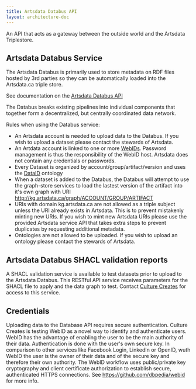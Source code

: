```yaml
---
title: Artsdata Databus API
layout: architecture-doc
---
```


An API that acts as a gateway between the outside world and the Artsdata Triplestore.


Artsdata Databus Service
-----------

The Artsdata Databus is primarily used to store metadata on RDF files hosted by 3rd parties so they can be automatically loaded into the Artsdata.ca triple store.

See documentation on the [Artsdata Databus API](https://documenter.getpostman.com/view/3157443/TVep7mv3)

The Databus breaks existing pipelines into individual components that together form a decentralized, but centrally coordinated data network.

Rules when using the Databus service:
* An Artsdata account is needed to upload data to the Databus. If you wish to upload a dataset please contact the stewards of Artsdata.
* An Artdata account is linked to one or more [WebIDs](https://www.w3.org/wiki/WebID). Password management is thus the responsibility of the WebID host. Artsdata does not contain any credentials or passwords.
* Every Dataset is organized by account/group/artifact/version and uses the [DataID](http://dataid.dbpedia.org/ns/core.html#) ontology
* When a dataset is added to the Databus, the Databus will attempt to use the graph-store services to load the lastest version of the artifact into it's own graph with URI http://kg.artsdata.ca/graph/ACCOUNT/GROUP/ARTIFACT
* URIs with domain kg.artsdata.ca are not allowed as a triple subject unless the URI already exists in Artsdata. This is to prevent mistakenly minting  new URIs. If you wish to mint new Artsdata URIs please use the provided Artsdata service API that takes extra steps to prevent duplicates by requesting additional metadata.
* Ontologies are not allowed to be uploaded. If you wish to upload an ontology please contact the stewards of Artsdata.

Artsdata Databus SHACL validation reports
-----------

A SHACL validation service is available to test datasets prior to upload to the Artsdata Databus. This RESTful API service receives parameters for the SHACL file to apply and the data graph to test.  Contact [Culture Creates](mailto:info@culturecreates.com) for access to this service.

Credentials
--------

Uploading data to the Database API requires secure authentication. Culture Creates is testing WebID as a novel way to identify and authenticate users. WebID has the  advantage of enabling the user to be the main authority of their data. Authentication is done with the user's own secure key. In comparison to other services like Facebook Login, LinkedIn or OpenID, wuth WebID the user is the owner of their data and of the secure key and therefore their own authority. The WebID workflow uses public/private key cryptography and client certificate authorization to establish secure, authenticated HTTPS connections. See https://github.com/dbpedia/webid for more info.







